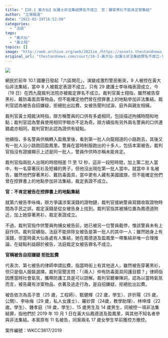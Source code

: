 ```yaml
---
title: "【10.1 黃大仙】女護士非法集結罪名不成立　官：雖穿黑衫不能肯定曾集結"
author: "立場報道"
date: "2021-02-19T16:52:00"
categories:
  - "法庭"
tags:
  - "黃大仙"
  - "黃士翔"
topics: []
image: "http://web.archive.org/web/2021im_/https://assets.thestandnews.com/media/photos/20200903-1220copy_9VVAy_tEgmBy3.png"
original_url: "thestandnews.com/court/10-1-黃大仙-女護士非法集結罪名不成立-官-雖穿黑衫不能肯定曾集結"
---
```

![](http://web.archive.org/web/2021im_/https://assets.thestandnews.com/media/photos/20200903-1220copy_9VVAy_tEgmBy3.png)

網民於前年 10.1 國慶日發起「六區開花」，演變成激烈警民衝突，9 人被控在黃大仙非法集結，當中 8 人被裁定表證不成立，只有 29 歲護士李咏梅表證成立，今（19 日）在西九龍裁判法院亦被裁定罪名不成立。裁判官黃士翔指，雖然被告穿黑衫、戴防毒面具等物品，但不能確定他們曾在控罪書上的地點參加非法集結。裁判官認為被告自招嫌疑，拒絕批出訟費。女被告聞判拭淚，庭外與親友相擁。

裁判官黃士翔裁決時指，辯方稱警員的口供有多處相同，包括描述拘捕時間和地點；裁判官認為警員使用相同字眼亦不足為奇。辯方續指有另外兩名警員的口供連錯處亦相同，裁判官對此認為證供有疑點。

他續指，多名警員供稱轉入盈鳳里後，看到第一批人向龍翔道的小路跑去，其後又有一批人沿小路跑回盈鳳里。警員在當時制服跑出的十多人，包括本案被告。裁判官指沒有證據顯示上述是同一批人，警員作供時亦稱未能肯定。

裁判官指兩批人出現的時間相差 11 至 12 秒，這非一段短時間，加上第二批人當中，有一名穿著灰衫及短褲的男子，但他沒出現在第一批人當中。就當中 8 名被告，雖然他們穿著黑衫、戴防毒面具，當中更有人藏有美國國旗，但不能確定他們曾在控罪書上的地點參加非法集結，裁定表證不成立。

**官：不肯定被告在控罪書上的地點集結**

就第六被告李咏梅，辯方爭議涉案溪錢的證物鏈，裁判官接納警員寫錯收取證物時間為手民之誤，裁定溪錢是從女被告身上找到。裁判官指其被捕位置為鳳德道附近，加上她穿著黑衫，裁定表證成立。

不過，裁判官指作供警員拘捕女被告前，她已被另一位警員截停，惟該警員未有上庭作供。裁判官續指，法庭不能排除女被告是第一批人的其中一人；雖然她身上有溪錢，但當時黃大仙各處有人集結，她在鳳德道及盈鳳里一帶集結非唯一合理推論，在疑點利益歸於被告，法庭裁定女被告罪名不成立。

**官稱被告自招嫌疑 拒批訟費**

代表次、第七被告的律師申請訟費，指當時街上有其他途人，雖然被告穿著黑衫，但只是個人服裝選擇。裁判官聞言問：「（兩人）仲有防毒面具同護目鏡？」律師指因應當時社會氣氛，攜帶防護工具是可以諒解。裁判官聽畢陳詞，認為以當時氣氛而言，被告藏有涉案物品、衣著及逃走行為，是自招嫌疑，拒絕批出訟費。

被告依次為高子晋（25 歲，工程師）、甄健輝（22 歲，學生）、許忻陽（25 歲，公關）、李咏梅（29 歲，私人女護士）、羅妙霏（24歲，教學助理）、林坤煒（22 歲。學生）、鍾孝庭（19 歲，學生）、15 歲男生及 14 歲男生，同被控一項非法集結罪，指他們於 2019 年 10 月 1 日在黃大仙鳳德道及盈鳳里，與其他不知名者參與非法集結。本案原有 11 名被告，同案兩名 17 歲女學生早前獲控方撤控。

案件編號：WKCC3817/2019